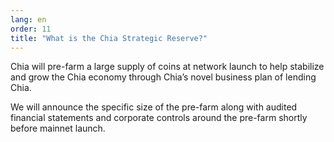 ```yaml
---
lang: en
order: 11
title: "What is the Chia Strategic Reserve?"
---
```


Chia will pre-farm a large supply of coins at network launch to help stabilize and grow the Chia economy through Chia’s novel business plan of lending Chia.

We will announce the specific size of the pre-farm along with audited financial statements and corporate controls around the pre-farm shortly before mainnet launch.
